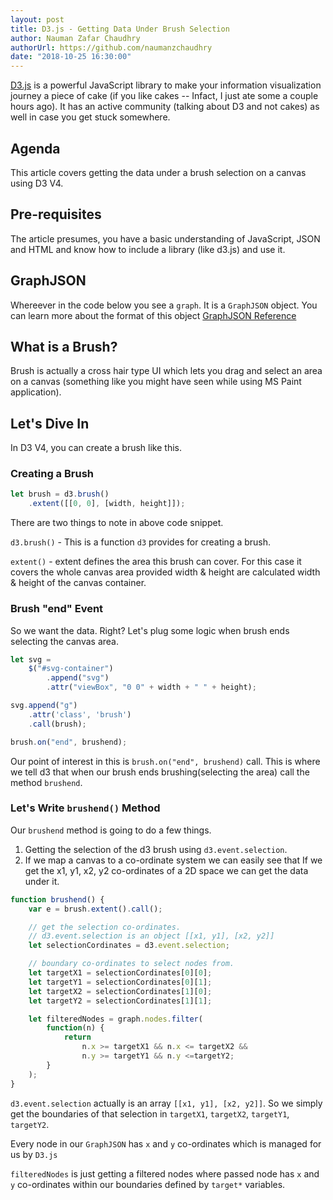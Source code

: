 ```yaml
---
layout: post
title: D3.js - Getting Data Under Brush Selection
author: Nauman Zafar Chaudhry
authorUrl: https://github.com/naumanzchaudhry
date: "2018-10-25 16:30:00"
---
```



[D3.js](https://d3js.org/) is a powerful JavaScript library to make your information visualization journey a piece of cake (if you like cakes -- Infact, I just ate some a couple hours ago). It has an active community (talking about D3 and not cakes) as well in case you get stuck somewhere.

## Agenda

This article covers getting the data under a brush selection on a canvas using D3 V4.

## Pre-requisites

The article presumes, you have a basic understanding of JavaScript, JSON and HTML and know how to include a library (like d3.js) and use it.

## GraphJSON

Whereever in the code below you see a `graph`. It is a `GraphJSON` object. You can learn more about the format of this object [GraphJSON Reference](https://github.com/GraphAlchemist/GraphJSON)

## What is a Brush?

Brush is actually a cross hair type UI which lets you drag and select an area on a canvas (something like you might have seen while using MS Paint application).

## Let's Dive In

In D3 V4, you can create a brush like this.

### Creating a Brush
```javascript
let brush = d3.brush()
	.extent([[0, 0], [width, height]]);
```
There are two things to note in above code snippet.

`d3.brush()` - This is a function `d3` provides for creating a brush.

`extent()` - extent defines the area this brush can cover. For this case it covers the whole canvas area provided width & height are calculated width & height of the canvas container.

### Brush "end" Event
So we want the data. Right? Let's plug some logic when brush ends selecting the canvas area.

```javascript
let svg = 
	$("#svg-container")
		.append("svg")
		.attr("viewBox", "0 0" + width + " " + height);

svg.append("g")
	.attr('class', 'brush')
	.call(brush);

brush.on("end", brushend);
```

Our point of interest in this is `brush.on("end", brushend)` call. This is where we tell d3 that when our brush ends brushing(selecting the area) call the method `brushend`.

### Let's Write `brushend()` Method

Our `brushend` method is going to do a few things.

1. Getting the selection of the d3 brush using `d3.event.selection`.
2. If we map a canvas to a co-ordinate system we can easily see that If we get the x1, y1, x2, y2 co-ordinates of a 2D space we can get the data under it.

```javascript
function brushend() {
	var e = brush.extent().call();

	// get the selection co-ordinates.
	// d3.event.selection is an object [[x1, y1], [x2, y2]]
	let selectionCordinates = d3.event.selection;

	// boundary co-ordinates to select nodes from.
	let targetX1 = selectionCordinates[0][0];
	let targetY1 = selectionCordinates[0][1];
	let targetX2 = selectionCordinates[1][0];
	let targetY2 = selectionCordinates[1][1];

	let filteredNodes = graph.nodes.filter(
		function(n) {
			return 
				n.x >= targetX1 && n.x <= targetX2 && 
				n.y >= targetY1 && n.y <=targetY2;
		}
	);
}
```

`d3.event.selection` actually is an array  `[[x1, y1], [x2, y2]]`. So we simply get the boundaries of that selection in `targetX1`, `targetX2`, `targetY1`, `targetY2`.

Every node in our `GraphJSON` has `x` and `y` co-ordinates which is managed for us by `D3.js`

`filteredNodes` is just getting a filtered nodes where passed node has `x` and `y` co-ordinates  within our boundaries defined by `target*` variables.